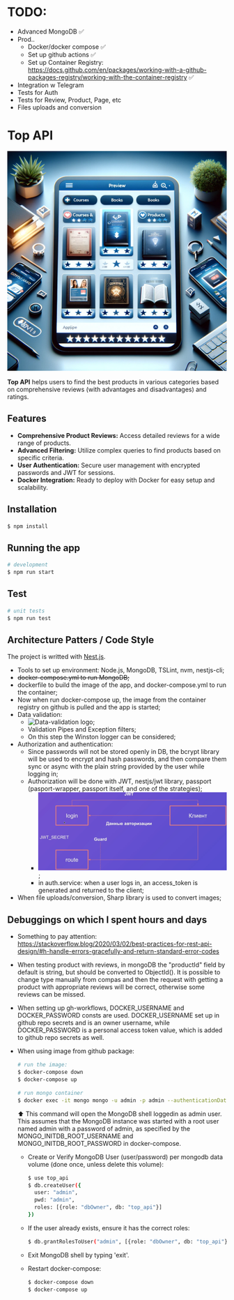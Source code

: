 # TODO:

- Advanced MongoDB ✅
- Prod..
  - Docker/docker compose ✅
  - Set up github actions ✅
  - Set up Container Registry: https://docs.github.com/en/packages/working-with-a-github-packages-registry/working-with-the-container-registry ✅
- Integration w Telegram
- Tests for Auth
- Tests for Review, Product, Page, etc
- Files uploads and conversion

# Top API

![Top API logo](https://raw.githubusercontent.com/igerne94/top-api/main/logo.webp)

**Top API** helps users to find the best products in various categories based on comprehensive reviews (with advantages and disadvantages) and ratings.

## Features

- **Comprehensive Product Reviews:** Access detailed reviews for a wide range of products.
- **Advanced Filtering:** Utilize complex queries to find products based on specific criteria.
- **User Authentication:** Secure user management with encrypted passwords and JWT for sessions.
- **Docker Integration:** Ready to deploy with Docker for easy setup and scalability.

## Installation

```bash
$ npm install
```

## Running the app

```bash
# development
$ npm run start
```

## Test

```bash
# unit tests
$ npm run test
```

## Architecture Patters / Code Style

The project is writted with [Nest.js](https://docs.nestjs.com/).

- Tools to set up environment: Node.js, MongoDB, TSLint, nvm, nestjs-cli;
- ~~docker-compose.yml to run MongoDB;~~
- dockerfile to build the image of the app, and docker-compose.yml to run the container;
- Now when run docker-compose up, the image from the container registry on github is pulled and the app is started;
- Data validation:
  - ![Data-validation logo](https://raw.githubusercontent.com/igerne94/top-api/main/data-validation.webp);
  - Validation Pipes and Exception filters;
  - On this step the Winston logger can be considered;
- Authorization and authentication:
  - Since passwords will not be stored openly in DB, the bcrypt library will be used to encrypt and hash passwords, and then compare them sync or async with the plain string provided by the user while logging in;
  - Authorization will be done with JWT, nestjs/jwt library, passport (pasport-wrapper, passport itself, and one of the strategies);
    - ![jwt logo](https://github.com/igerne94/top-api/blob/main/jwt.png);
    - in auth.service: when a user logs in, an access_token is generated and returned to the client;
- When file uploads/conversion, Sharp library is used to convert images;

## Debuggings on which I spent hours and days

- Something to pay attention: https://stackoverflow.blog/2020/03/02/best-practices-for-rest-api-design/#h-handle-errors-gracefully-and-return-standard-error-codes

- When testing product with reviews, in mongoDB the "productId" field by default is string, but should be converted to ObjectId(). It is possible to change type manually from compas and then the request with getting a product with appropriate reviews will be correct, otherwise some reviews can be missed.

- When setting up gh-workflows, DOCKER_USERNAME and DOCKER_PASSWORD consts are used. DOCKER_USERNAME set up in github repo secrets and is an owner username, while DOCKER_PASSWORD is a personal access token value, which is added to github repo secrets as well.

- When using image from github package:

  ```bash
  # run the image:
  $ docker-compose down
  $ docker-compose up
  ```

  ```bash
  # run mongo container
  $ docker exec -it mongo mongo -u admin -p admin --authenticationDatabase admin
  ```

  ⬆️ This command will open the MongoDB shell loggedin as admin user. This assumes that the MongoDB instance was started with a root user named admin with a password of admin, as specified by the MONGO_INITDB_ROOT_USERNAME and MONGO_INITDB_ROOT_PASSWORD in docker-compose.

  - Create or Verify MongoDB User (user/password) per mongodb data volume (done once, unless delete this volume):

    ```bash
    $ use top_api
    $ db.createUser({
      user: "admin",
      pwd: "admin",
      roles: [{role: "dbOwner", db: "top_api"}]
    })
    ```

  - If the user already exists, ensure it has the correct roles:

    ```bash
    $ db.grantRolesToUser("admin", [{role: "dbOwner", db: "top_api"}])
    ```

  - Exit MongoDB shell by typing 'exit'.

  - Restart docker-compose:

    ```bash
    $ docker-compose down
    $ docker-compose up
    ```
